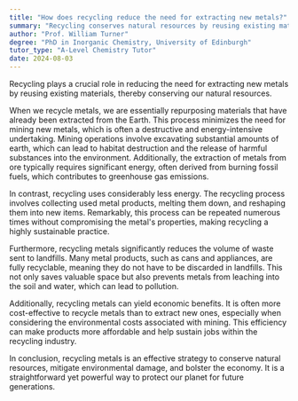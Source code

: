 ```yaml
---
title: "How does recycling reduce the need for extracting new metals?"
summary: "Recycling conserves natural resources by reusing existing materials, reducing the necessity for extracting new metals."
author: "Prof. William Turner"
degree: "PhD in Inorganic Chemistry, University of Edinburgh"
tutor_type: "A-Level Chemistry Tutor"
date: 2024-08-03
---
```


Recycling plays a crucial role in reducing the need for extracting new metals by reusing existing materials, thereby conserving our natural resources.

When we recycle metals, we are essentially repurposing materials that have already been extracted from the Earth. This process minimizes the need for mining new metals, which is often a destructive and energy-intensive undertaking. Mining operations involve excavating substantial amounts of earth, which can lead to habitat destruction and the release of harmful substances into the environment. Additionally, the extraction of metals from ore typically requires significant energy, often derived from burning fossil fuels, which contributes to greenhouse gas emissions.

In contrast, recycling uses considerably less energy. The recycling process involves collecting used metal products, melting them down, and reshaping them into new items. Remarkably, this process can be repeated numerous times without compromising the metal's properties, making recycling a highly sustainable practice.

Furthermore, recycling metals significantly reduces the volume of waste sent to landfills. Many metal products, such as cans and appliances, are fully recyclable, meaning they do not have to be discarded in landfills. This not only saves valuable space but also prevents metals from leaching into the soil and water, which can lead to pollution.

Additionally, recycling metals can yield economic benefits. It is often more cost-effective to recycle metals than to extract new ones, especially when considering the environmental costs associated with mining. This efficiency can make products more affordable and help sustain jobs within the recycling industry.

In conclusion, recycling metals is an effective strategy to conserve natural resources, mitigate environmental damage, and bolster the economy. It is a straightforward yet powerful way to protect our planet for future generations.
    